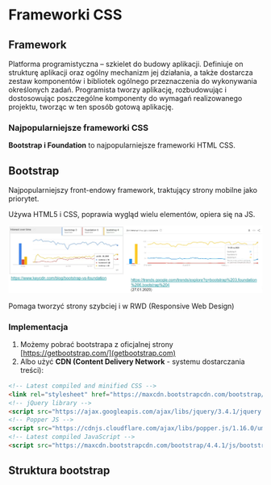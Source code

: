 # Frameworki CSS
## Framework
Platforma programistyczna – szkielet do budowy aplikacji. Definiuje on strukturę aplikacji oraz ogólny mechanizm jej działania, a także dostarcza zestaw komponentów i bibliotek ogólnego przeznaczenia do wykonywania określonych zadań. Programista tworzy aplikację, rozbudowując i dostosowując poszczególne komponenty do wymagań realizowanego projektu, tworząc w ten sposób gotową aplikację.

### Najpopularniejsze frameworki CSS
**Bootstrap i Foundation** to najpopularniejsze frameworki HTML CSS.


## Bootstrap
Najpopularniejszy front-endowy framework, traktujący strony mobilne jako priorytet.

Używa HTML5 i CSS, poprawia wygląd wielu elementów, opiera się na JS.

![Trending CSS Frameworks](../images/frameworks_css_trends.webp)

Pomaga tworzyć strony szybciej i w RWD (Responsive Web Design)

### Implementacja
1. Możemy pobrać bootstrapa z oficjalnej strony
[https://getbootstrap.com/](getbootstrap.com)
2. Albo użyć **CDN (Content Delivery Network** - systemu dostarczania treści):
```html
<!-- Latest compiled and minified CSS -->
<link rel="stylesheet" href="https://maxcdn.bootstrapcdn.com/bootstrap/4.4.1/css/bootstrap.min.css">
<!-- jQuery library -->
<script src="https://ajax.googleapis.com/ajax/libs/jquery/3.4.1/jquery.min.js"></script>
<!-- Popper JS -->
<script src="https://cdnjs.cloudflare.com/ajax/libs/popper.js/1.16.0/umd/popper.min.js"></script>
<!-- Latest compiled JavaScript -->
<script src="https://maxcdn.bootstrapcdn.com/bootstrap/4.4.1/js/bootstrap.min.js"></script>
```

## Struktura bootstrap
